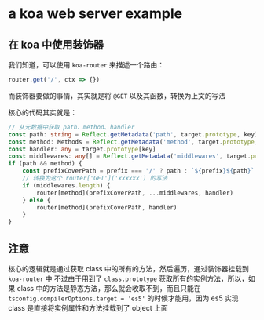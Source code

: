 # a koa web server example

## 在 koa 中使用装饰器

我们知道，可以使用 `koa-router` 来描述一个路由：

```ts
router.get('/', ctx => {})
```

而装饰器要做的事情，其实就是将 `@GET` 以及其函数，转换为上文的写法

核心的代码其实就是：
```ts
// 从元数据中获取 path、method、handler
const path: string = Reflect.getMetadata('path', target.prototype, key)
const method: Methods = Reflect.getMetadata('method', target.prototype, key)
const handler: any = target.prototype[key]
const middlewares: any[] = Reflect.getMetadata('middlewares', target.prototype, key) || []
if (path && method) {
    const prefixCoverPath = prefix === '/' ? path : `${prefix}${path}`
    // 转换为这个 router['GET']('xxxxxx') 的写法
    if (middlewares.length) {
        router[method](prefixCoverPath, ...middlewares, handler)
    } else {
        router[method](prefixCoverPath, handler)
    }
}
```

## 注意

核心的逻辑就是通过获取 class 中的所有的方法，然后遍历，通过装饰器挂载到 `koa-router` 中
不过由于用到了 `class.prototype` 获取所有的实例方法，所以，如果 class 中的方法是静态方法，那么就会收取不到，而且只能在 `tsconfig.compilerOptions.target = 'es5'` 的时候才能用，因为 es5 实现 class 是直接将实例属性和方法挂载到了 object 上面
